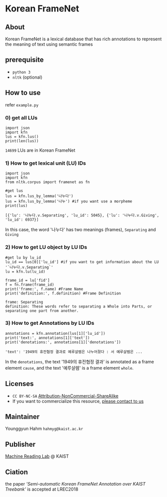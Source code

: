 # Korean FrameNet

## About

Korean FrameNet is a lexical database that has rich annotations to represent the meaning of text using semantic frames

## prerequisite
* `python 3`
* `nltk` (optional)

## How to use
refer `example.py`

### 0) get all LUs
```
import json
import kfn
lus = kfn.lus()
print(len(lus))
```
`14699` LUs are in Korean FrameNet

### 1) How to get lexical unit (LU) IDs
```
import json
import kfn
from nltk.corpus import framenet as fn

#get lus
lus = kfn.lus_by_lemma('나누다')
lus = kfn.lus_by_lemma('나누') #if you want use a morpheme
print(lus)
```
`[{'lu': '나누다.v.Separating', 'lu_id': 5045}, {'lu': '나누다.v.Giving', 'lu_id': 6937}]`  

In this case, the word '나누다' has two meanings (frames), `Separating` and `Giving`

### 2) How to get LU object by LU IDs
```
#get lu by lu_id
lu_id == lus[0]['lu_id'] #if you want to get information about the LU '`나누다.v.Separating`'
lu = kfn.lu(lu_id)

frame_id = lu['fid']
f = fn.frame(frame_id)
print('frame:', f.name) #Frame Name
print('definition:', f.definition) #Frame Definition
```
`frame: Separating`  
`definition: These words refer to separating a Whole into Parts, or separating one part from another.`  

### 3) How to get Annotations by LU IDs
```
annotations = kfn.annotation(lus[1]['lu_id'])
print('text:', annotations[1]['text'])
print('denotations:', annotations[1]['denotations'])
```
`'text': '1949의 휴전협정 결과로 예루살렘은 나누어졌다 : 서 예루살렘은 ...`  

In the `denotations`, the text '1949의 휴전협정 결과' is annotated as a frame element `cause`, and the text '예루살렘' is a frame element `whole`.

## Licenses
* `CC BY-NC-SA` [Attribution-NonCommercial-ShareAlike](https://creativecommons.org/licenses/by-nc-sa/2.0/)
* If you want to commercialize this resource, [please contact to us](http://mrlab.kaist.ac.kr/contact)

## Maintainer
Younggyun Hahm `hahmyg@kaist.ac.kr`

## Publisher
[Machine Reading Lab](http://mrlab.kaist.ac.kr/) @ KAIST

## Ciation
the paper _'Semi-automatic Korean FrameNet Annotation over KAIST Treebank'_ is accepted at LREC2018
